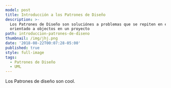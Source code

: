 ```yaml
---
model: post
title: Introducción a los Patrones de Diseño
description: >-
  Los Patrones de Diseño son soluciónes a problemas que se repiten en el diseño
  orientado a objectos en un proyecto
path: introduccion-patrones-de-diseno
thumbnail: /img/jhj.png
date: '2018-08-22T00:07:28-05:00'
published: true
style: full-image
tags:
  - Patrones de Diseño
  - UML
---
```

Los Patrones de diseño son cool.
